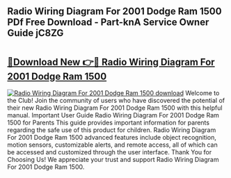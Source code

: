## Radio Wiring Diagram For 2001 Dodge Ram 1500 PDf Free Download - Part-knA Service Owner Guide jC8ZG

# <h2><a href="http://dfmdyzg.blite.top/?on=Radio+Wiring+Diagram+For+2001+Dodge+Ram+1500">🔗Download New 👉🔴 Radio Wiring Diagram For 2001 Dodge Ram 1500</a></h2>

[![Radio Wiring Diagram For 2001 Dodge Ram 1500 download](https://i.imgur.com/lujVjoI.png)](http://dfmdyzg.blite.top/?on=Radio+Wiring+Diagram+For+2001+Dodge+Ram+1500)
Welcome to the Club! Join the community of users who have discovered the potential of their new Radio Wiring Diagram For 2001 Dodge Ram 1500 with this helpful manual. Important User Guide Radio Wiring Diagram For 2001 Dodge Ram 1500 for Parents This guide provides important information for parents regarding the safe use of this product for children. Radio Wiring Diagram For 2001 Dodge Ram 1500 advanced features include object recognition, motion sensors, customizable alerts, and remote access, all of which can be accessed and customized through the user interface. Thank You for Choosing Us! We appreciate your trust and support Radio Wiring Diagram For 2001 Dodge Ram 1500.
